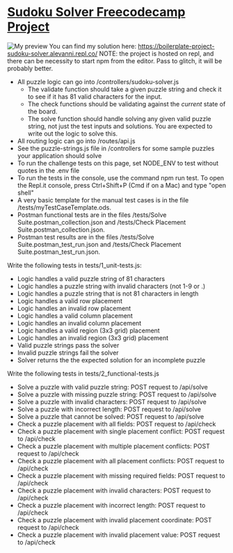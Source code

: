 # [Sudoku Solver Freecodecamp Project](https://www.freecodecamp.org/learn/quality-assurance/quality-assurance-projects/sudoku-solver)
![My preview](https://lh3.googleusercontent.com/2C5PPzqclDobaPnoNQZBhqV80Ws2exG6V0PT_IxTTrDzveKDzmDCcyT9TnTyVrGRUtGwt_s2bfsj1bLQqCR2UNdnN9UrHjYwx4fOuTqxQ1lI0oi8A-V3jQOkrfWzvdr5XDBPXHA2QQ=w2400)
You can find my solution here: https://boilerplate-project-sudoku-solver.alevanni.repl.co/
NOTE: the project is hosted on repl, and there can be necessity to start npm from the editor.
Pass to glitch, it will be probably better.
- All puzzle logic can go into /controllers/sudoku-solver.js
     - The validate function should take a given puzzle string and check it to see if it has 81 valid characters for the input.
     - The check functions should be validating against the _current_ state of the board.
     - The solve function should handle solving any given valid puzzle string, not just the test inputs and solutions. You are expected to write out the logic to solve this.
- All routing logic can go into /routes/api.js
- See the puzzle-strings.js file in /controllers for some sample puzzles your application should solve
- To run the challenge tests on this page, set NODE_ENV to test without quotes in the .env file
- To run the tests in the console, use the command npm run test. To open the Repl.it console, press Ctrl+Shift+P (Cmd if on a Mac) and type "open shell"
- A very basic template for the manual test cases is in the file /tests/myTestCaseTemplate.ods. 
- Postman functional tests are in the files /tests/Solve Suite.postman_collection.json and /tests/Check Placement Suite.postman_collection.json.
- Postman test results are in the files /tests/Solve Suite.postman_test_run.json and /tests/Check Placement Suite.postman_test_run.json.


Write the following tests in tests/1_unit-tests.js:

- Logic handles a valid puzzle string of 81 characters
- Logic handles a puzzle string with invalid characters (not 1-9 or .)
- Logic handles a puzzle string that is not 81 characters in length
- Logic handles a valid row placement
- Logic handles an invalid row placement
- Logic handles a valid column placement
- Logic handles an invalid column placement
- Logic handles a valid region (3x3 grid) placement
- Logic handles an invalid region (3x3 grid) placement
- Valid puzzle strings pass the solver
- Invalid puzzle strings fail the solver
- Solver returns the the expected solution for an incomplete puzzle

Write the following tests in tests/2_functional-tests.js

- Solve a puzzle with valid puzzle string: POST request to /api/solve
- Solve a puzzle with missing puzzle string: POST request to /api/solve
- Solve a puzzle with invalid characters: POST request to /api/solve
- Solve a puzzle with incorrect length: POST request to /api/solve
- Solve a puzzle that cannot be solved: POST request to /api/solve
- Check a puzzle placement with all fields: POST request to /api/check
- Check a puzzle placement with single placement conflict: POST request to /api/check
- Check a puzzle placement with multiple placement conflicts: POST request to /api/check
- Check a puzzle placement with all placement conflicts: POST request to /api/check
- Check a puzzle placement with missing required fields: POST request to /api/check
- Check a puzzle placement with invalid characters: POST request to /api/check
- Check a puzzle placement with incorrect length: POST request to /api/check
- Check a puzzle placement with invalid placement coordinate: POST request to /api/check
- Check a puzzle placement with invalid placement value: POST request to /api/check
